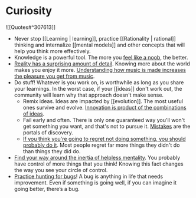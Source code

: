 # Curiosity

![[Quotes#^307613]]

- Never stop [[Learning | learning]], practice [[Rationality | rational]] thinking and internalize [[mental models]] and other concepts that will help you think more effectively.
- Knowledge is a powerful tool. The more you [feel like a noob](http://paulgraham.com/noob.html), the better.
- [Reality has a surprising amount of detail](http://johnsalvatier.org/blog/2017/reality-has-a-surprising-amount-of-detail). Knowing more about the world makes you enjoy it more. [Understanding how music is made increases the pleasure you get from music](https://youtu.be/JbVfcZxfIZo).
- Do stuff! Whatever is you work on, is worthwhile as long as you share your learnings. In the worst case, if your [[ideas]] don't work out, the community will learn why that approach doesn't make sense.
  - Remix ideas. Ideas are impacted by [[evolution]]. The most useful ones survive and evolve. [Innovation is product of the combinations of ideas](https://youtu.be/XUAIIQFoufs).
  - Fail early and often. There is only one guaranteed way you'll won't get something you want, and that's not to pursue it. [Mistakes](https://meta.wikimedia.org/wiki/So_you%27ve_made_a_mistake_and_it%27s_public...) are the portals of discovery.
  - [If you think you're going to regret not doing something, you should probably do it](https://blog.samaltman.com/the-days-are-long-but-the-decades-are-short). Most people regret far more things they didn't do than things they did do.
- [Find your way around the inertia of helpless mentality](https://www.youtube.com/watch?v=YMPzDiraNnA). You probably have control of more things that you think! Knowing this fact changes the way you see your circle of control.
- [Practice hunting for bugs](https://radimentary.wordpress.com/2018/01/29/hammertime-day-1-bug-hunt/?utm_source=pocket_mylist)! A bug is anything in life that needs improvement. Even if something is going well, if you can imagine it going better, there’s a bug.
